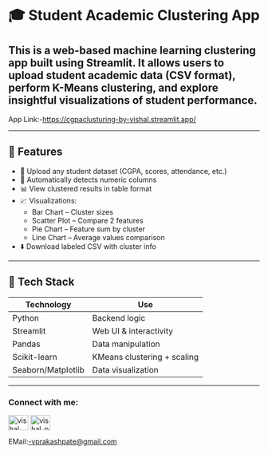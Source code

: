 # 🎓 Student Academic Clustering App

This is a web-based **machine learning clustering app** built using **Streamlit**. It allows users to upload student academic data (CSV format), perform **K-Means clustering**, and explore insightful visualizations of student performance.
------------------------------------------------------------------------------------------------------------------------------------------------------------------------------------------

App Link:-https://cgpaclusturing-by-vishal.streamlit.app/

-------------------------------------------------------------------------------------------------------------------------------------------------------------------------------------------

## 📌 Features

- 📁 Upload any student dataset (CGPA, scores, attendance, etc.)
- 🔢 Automatically detects numeric columns
- 📊 View clustered results in table format
- 📈 Visualizations:
  - Bar Chart – Cluster sizes
  - Scatter Plot – Compare 2 features
  - Pie Chart – Feature sum by cluster
  - Line Chart – Average values comparison
- ⬇️ Download labeled CSV with cluster info

-------------------------------------------------------------------------------------------------------------------------------------------------------------------------------------------

## 🚀 Tech Stack

| Technology    | Use                         |
|---------------|------------------------------|
| Python        | Backend logic                |
| Streamlit     | Web UI & interactivity       |
| Pandas        | Data manipulation            |
| Scikit-learn  | KMeans clustering + scaling  |
| Seaborn/Matplotlib | Data visualization     |

-------------------------------------------------------------------------------------------------------------------------------------------------------------------------------------------

<h3 align="left">Connect with me:</h3>
<p align="left">
<a href="https://linkedin.com/in/vishal pate" target="blank"><img align="center" src="https://raw.githubusercontent.com/rahuldkjain/github-profile-readme-generator/master/src/images/icons/Social/linked-in-alt.svg" alt="vishal pate" height="30" width="40" /></a>
<a href="https://instagram.com/vishal_pate_10" target="blank"><img align="center" src="https://raw.githubusercontent.com/rahuldkjain/github-profile-readme-generator/master/src/images/icons/Social/instagram.svg" alt="vishal_pate_10" height="30" width="40" /></a>
</p>

EMail:-vprakashpate@gmail.com
